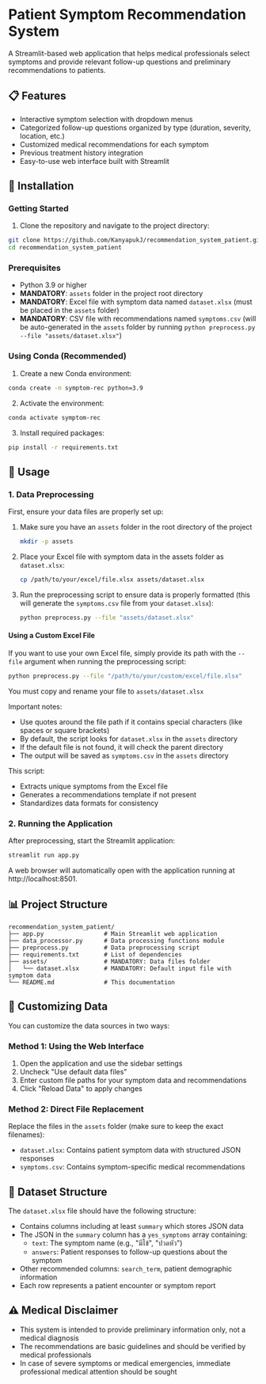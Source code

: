 # Patient Symptom Recommendation System

A Streamlit-based web application that helps medical professionals select symptoms and provide relevant follow-up questions and preliminary recommendations to patients.

## 📋 Features

- Interactive symptom selection with dropdown menus
- Categorized follow-up questions organized by type (duration, severity, location, etc.)
- Customized medical recommendations for each symptom
- Previous treatment history integration
- Easy-to-use web interface built with Streamlit

## 🔧 Installation

### Getting Started

1. Clone the repository and navigate to the project directory:
```bash
git clone https://github.com/KanyapukJ/recommendation_system_patient.git
cd recommendation_system_patient
```

### Prerequisites

- Python 3.9 or higher
- **MANDATORY**: `assets` folder in the project root directory
- **MANDATORY**: Excel file with symptom data named `dataset.xlsx` (must be placed in the `assets` folder)
- **MANDATORY**: CSV file with recommendations named `symptoms.csv` (will be auto-generated in the `assets` folder by running `python preprocess.py --file "assets/dataset.xlsx"`)

### Using Conda (Recommended)

1. Create a new Conda environment:
```bash
conda create -n symptom-rec python=3.9
```

2. Activate the environment:
```bash
conda activate symptom-rec
```

3. Install required packages:
```bash
pip install -r requirements.txt
```

## 🚀 Usage

### 1. Data Preprocessing

First, ensure your data files are properly set up:

1. Make sure you have an `assets` folder in the root directory of the project
   ```bash
   mkdir -p assets
   ```

2. Place your Excel file with symptom data in the assets folder as `dataset.xlsx`:
   ```bash
   cp /path/to/your/excel/file.xlsx assets/dataset.xlsx
   ```

3. Run the preprocessing script to ensure data is properly formatted (this will generate the `symptoms.csv` file from your `dataset.xlsx`):
   ```bash
   python preprocess.py --file "assets/dataset.xlsx"
   ```
#### Using a Custom Excel File

If you want to use your own Excel file, simply provide its path with the `--file` argument when running the preprocessing script:

```bash
python preprocess.py --file "/path/to/your/custom/excel/file.xlsx"
```

You must copy and rename your file to `assets/dataset.xlsx` 

Important notes:
- Use quotes around the file path if it contains special characters (like spaces or square brackets)
- By default, the script looks for `dataset.xlsx` in the `assets` directory
- If the default file is not found, it will check the parent directory
- The output will be saved as `symptoms.csv` in the `assets` directory

This script:
- Extracts unique symptoms from the Excel file
- Generates a recommendations template if not present
- Standardizes data formats for consistency

### 2. Running the Application

After preprocessing, start the Streamlit application:

```bash
streamlit run app.py
```

A web browser will automatically open with the application running at http://localhost:8501.

## 📊 Project Structure

```
recommendation_system_patient/
├── app.py                 # Main Streamlit web application
├── data_processor.py      # Data processing functions module
├── preprocess.py          # Data preprocessing script
├── requirements.txt       # List of dependencies
├── assets/                # MANDATORY: Data files folder
│   └── dataset.xlsx       # MANDATORY: Default input file with symptom data
└── README.md              # This documentation
```

## 🔄 Customizing Data

You can customize the data sources in two ways:

### Method 1: Using the Web Interface

1. Open the application and use the sidebar settings
2. Uncheck "Use default data files"
3. Enter custom file paths for your symptom data and recommendations
4. Click "Reload Data" to apply changes

### Method 2: Direct File Replacement

Replace the files in the `assets` folder (make sure to keep the exact filenames):
- `dataset.xlsx`: Contains patient symptom data with structured JSON responses
- `symptoms.csv`: Contains symptom-specific medical recommendations

## 📑 Dataset Structure

The `dataset.xlsx` file should have the following structure:

- Contains columns including at least `summary` which stores JSON data
- The JSON in the `summary` column has a `yes_symptoms` array containing:
  - `text`: The symptom name (e.g., "มีไข้", "ปวดหัว")
  - `answers`: Patient responses to follow-up questions about the symptom
- Other recommended columns: `search_term`, patient demographic information
- Each row represents a patient encounter or symptom report

## ⚠️ Medical Disclaimer

- This system is intended to provide preliminary information only, not a medical diagnosis
- The recommendations are basic guidelines and should be verified by medical professionals
- In case of severe symptoms or medical emergencies, immediate professional medical attention should be sought
